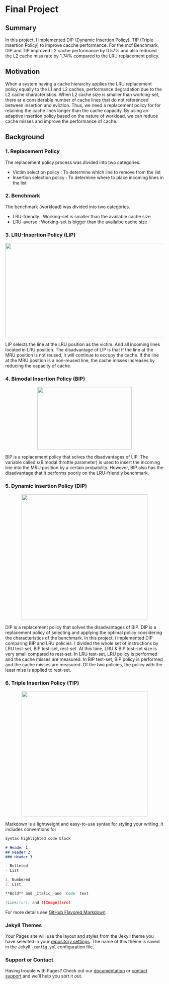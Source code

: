 # Final Project

## Summary

In this project, I implemented DIP (Dynamic Insertion Policy), TIP (Triple Insertion Policy) to improve cacche performance. For the mcf Benchmark, DIP and TIP improved L2 cache performance by 0.57% and also reduced the L2 cache miss rate by 1.74% compared to the LRU replacement policy. 

## Motivation

When a system having a cache hierarchy applies the LRU replacement policy equally to the L1 and L2 caches, performance degradation due to the L2 cache characteristics. When L2 cache size is smaller than working-set, there ar
e considerable number of cache lines that do not referenced between insertion and eviction. Thus, we need a replacement policy for for retaining the cache lines longer than the cache capacity. By using an adaptive insertion policy based on the nature of workload, we can reduce cache misses and improve the performance of cache.

## Background

### 1. Replacement Policy

The replacement policy process was divided into two categories.  

- Victim selection policy : To determine which line to remove from the list
- Insertion selection policy : To determine where to place incoming lines in the list

### 2. Benchmark

The benchmark (workload) was divided into two categories.

 - LRU-friendly : Working-set is smaller than the available cache size  
 - LRU-averse : Working-set is bigger than the availalbe cache size  
 
### 3. LRU-Insertion Policy (LIP)

<center><img src="https://user-images.githubusercontent.com/62246945/86744834-dc1f4e80-c074-11ea-85e9-1c85266f46b0.png" width="600" height="300"></center>

 LIP selects the line at the LRU position as the victim. And all incoming lines located in LRU position. The disadvantage of LIP is that if the line at the MRU position is not reused, it will continue to occupy the cache. If the line at the MRU position is a non-reused line, the cache misses increases by reducing the capacity of cache.

 ### 4. Bimodal Insertion Policy (BIP)
 
 <center><img src="https://user-images.githubusercontent.com/62246945/86749960-96648500-c078-11ea-86e8-83d084c064d6.png" width="300" height="200"></center>
 
  BIP is a replacement policy that solves the disadvantages of LIP. The variable called ε(Bimodal throttle parameter) is used to insert the incoming line into the MRU position by a certain probability. However, BIP also has the disadvantage that it performs poorly on the LRU-friendly benchmark.
 
 ### 5. Dynamic Insertion Policy (DIP)
 
  <center><img src="https://user-images.githubusercontent.com/62246945/86751843-e859da80-c079-11ea-82ae-00f0c4314fdf.png" width="400" height="400"></center>
  
  DIP is a replacement policy that solves the disadvantages of BIP. DIP is a replacement policy of selecting and applying the optimal policy considering the characteristics of the benchmark. In this project, i implemented DIP comparing BIP and LRU policies. I divided the whole set of instructions by LRU test-set, BIP test-set, rest-set. At this time, LRU & BIP test-set size is very small compared to rest-set. In LRU test-set, LRU policy is performed and the cache misses are measured. In BIP test-set, BIP policy is performed and the cache misses are measured. Of the two policies, the policy with the least miss is applied to rest-set.
 
 ### 6. Triple Insertion Policy (TIP)
 
 <center><img src="https://user-images.githubusercontent.com/62246945/86754034-839f7f80-c07b-11ea-870f-fbf67195eda2.png" width="400" height="400"></center>


Markdown is a lightweight and easy-to-use syntax for styling your writing. It includes conventions for

```markdown
Syntax highlighted code block

# Header 1
## Header 2
### Header 3

- Bulleted
- List

1. Numbered
2. List

**Bold** and _Italic_ and `Code` text

[Link](url) and ![Image](src)
```

For more details see [GitHub Flavored Markdown](https://guides.github.com/features/mastering-markdown/).

### Jekyll Themes

Your Pages site will use the layout and styles from the Jekyll theme you have selected in your [repository settings](https://github.com/arsd098/arsd098.github.io/settings). The name of this theme is saved in the Jekyll `_config.yml` configuration file.

### Support or Contact

Having trouble with Pages? Check out our [documentation](https://help.github.com/categories/github-pages-basics/) or [contact support](https://github.com/contact) and we’ll help you sort it out.
